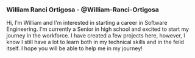 <h3>William Ranci Ortigosa - @William-Ranci-Ortigosa</h3>

Hi, I’m William and I'm interested in starting a career in Software Engineering. I'm currently a Senior in high school and excited to start my journey in the workforce. I have created a few projects here, however, I know I still have a lot to learn both in my technical skills and in the feild 
itself. I hope you will be able to help me in my journey! 

<!---
William-Ranci-Ortigosa/William-Ranci-Ortigosa is a ✨ special ✨ repository because its `README.md` (this file) appears on your GitHub profile.
You can click the Preview link to take a look at your changes.
--->

